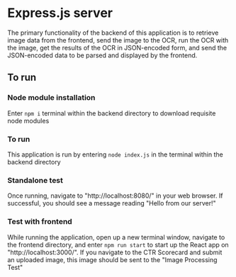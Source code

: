 # Express.js server

The primary functionality of the backend of this application is to retrieve image data from the frontend, send the image to the OCR, run the OCR with the image, get the results of the OCR in JSON-encoded form, and send the JSON-encoded data to be parsed and displayed by the frontend.

## To run

### Node module installation

Enter `npm i` terminal within the backend directory to download requisite node modules

### To run

This application is run by entering `node index.js` in the terminal within the backend directory

### Standalone test

Once running, navigate to "http://localhost:8080/" in your web browser. If successful, you should see a message reading "Hello from our server!"

### Test with frontend

While running the application, open up a new terminal window, navigate to the frontend directory, and enter `npm run start` to start up the React app on "http://localhost:3000/". If you navigate to the CTR Scorecard and submit an uploaded image, this image should be sent to the "Image Processing Test"